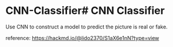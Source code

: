 # CNN-Classifier# CNN Classifier
Use CNN to construct a model to predict the picture is real or fake.  
  
reference: https://hackmd.io/@lido2370/S1aX6e1nN?type=view
